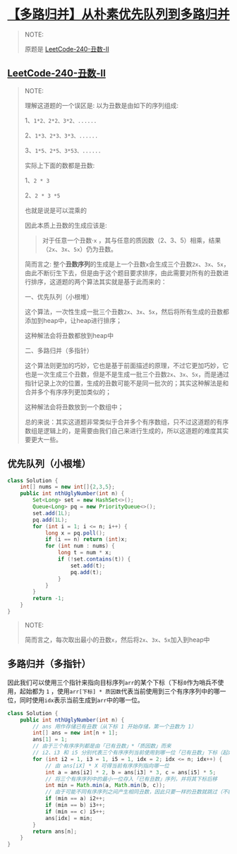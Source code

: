 # [【多路归并】从朴素优先队列到多路归并](https://mp.weixin.qq.com/s?__biz=MzU4NDE3MTEyMA==&mid=2247490029&idx=1&sn=bba9ddff88d247db310406ee418d5a15&chksm=fd9cb2f2caeb3be4b1f84962677337dcb5884374e5b6b80340834eaff79298d11151da2dd5f7&token=252055586&lang=zh_CN#rd)

> NOTE: 
>
> 原题是 [LeetCode-240-丑数-II](https://leetcode.cn/problems/ugly-number-ii/)

## [LeetCode-240-丑数-II](https://leetcode.cn/problems/ugly-number-ii/)

> NOTE: 
>
> 理解这道题的一个误区是: 以为丑数是由如下的序列组成:
>
> 1、`1*2、2*2、3*2、......`
>
> 2、`1*3、2*3、3*3、......`
>
> 3、`1*5、2*5、3*53、......`
>
> 实际上下面的数都是丑数:
>
> 1、`2 * 3`
>
> 2、`2 * 3 *5`
>
> 也就是说是可以混乘的
>
> 因此本质上丑数的生成应该是:
>
> > 对于任意一个丑数·`x` ，其与任意的质因数（2、3、5）相乘，结果（`2x`、`3x`、`5x`）仍为丑数。
>
> 简而言之: 整个**丑数序列**的生成是上一个丑数`x`会生成三个丑数`2x`、`3x`、`5x`，由此不断衍生下去，但是由于这个题目要求排序，由此需要对所有的丑数进行排序，这道题的两个算法其实就是基于此而来的：
>
> 一、优先队列（小根堆）
>
> 这个算法，一次性生成一批三个丑数`2x`、`3x`、`5x`，然后将所有生成的丑数都添加到heap中，让heap进行排序；
>
> 这种解法会将丑数都放到heap中
>
> 二、多路归并（多指针）
>
> 这个算法则更加的巧妙，它也是基于前面描述的原理，不过它更加巧妙，它也是一次生成三个丑数，但是不是生成一批三个丑数`2x`、`3x`、`5x`，而是通过指针记录上次的位置，生成的丑数可能不是同一批次的；其实这种解法是和合并多个有序序列更加类似的；
>
> 这种解法会将丑数放到一个数组中；
>
> 总的来说：其实这道题非常类似于合并多个有序数组，只不过这道题的有序数组是逻辑上的，是需要由我们自己来进行生成的，所以这道题的难度其实要更大一些。





## 优先队列（小根堆）

```java
class Solution {
    int[] nums = new int[]{2,3,5};
    public int nthUglyNumber(int n) {
        Set<Long> set = new HashSet<>();
        Queue<Long> pq = new PriorityQueue<>();
        set.add(1L);
        pq.add(1L);
        for (int i = 1; i <= n; i++) {
            long x = pq.poll();
            if (i == n) return (int)x;
            for (int num : nums) {
                long t = num * x;
                if (!set.contains(t)) {
                    set.add(t);
                    pq.add(t);
                }
            }
        }
        return -1;
    }
}
```

> NOTE: 
>
> 简而言之，每次取出最小的丑数`x`，然后将`2x`、`3x`、`5x`加入到heap中

## **多路归并（多指针）**

因此我们可以使用三个指针来指向目标序列`arr`的某个下标（下标`0`作为哨兵不使用，起始都为 `1` ，使用`arr[下标] * 质因数`代表当前使用到三个有序序列中的哪一位，同时使用`idx`表示当前生成到`arr`中的哪一位。

```java
class Solution {
    public int nthUglyNumber(int n) {
        // ans 用作存储已有丑数（从下标 1 开始存储，第一个丑数为 1）
        int[] ans = new int[n + 1];
        ans[1] = 1;
        // 由于三个有序序列都是由「已有丑数」*「质因数」而来
        // i2、i3 和 i5 分别代表三个有序序列当前使用到哪一位「已有丑数」下标（起始都指向 1）
        for (int i2 = 1, i3 = 1, i5 = 1, idx = 2; idx <= n; idx++) {
            // 由 ans[iX] * X 可得当前有序序列指向哪一位
            int a = ans[i2] * 2, b = ans[i3] * 3, c = ans[i5] * 5;
            // 将三个有序序列中的最小一位存入「已有丑数」序列，并将其下标后移
            int min = Math.min(a, Math.min(b, c));
            // 由于可能不同有序序列之间产生相同丑数，因此只要一样的丑数就跳过（不能使用 else if ）
            if (min == a) i2++; 
            if (min == b) i3++;
            if (min == c) i5++;
            ans[idx] = min;
        }
        return ans[n];
    }
}
```

